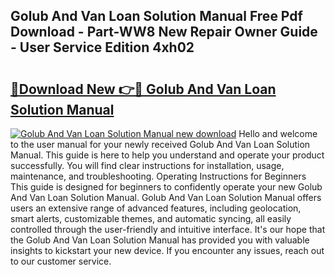 ## Golub And Van Loan Solution Manual Free Pdf Download - Part-WW8 New Repair Owner Guide - User Service Edition 4xh02

# <h2><a href="http://bc53069.oget.top/?id=Golub+And+Van+Loan+Solution+Manual">🔗Download New 👉🔴 Golub And Van Loan Solution Manual</a></h2>

[![Golub And Van Loan Solution Manual new download](https://i.imgur.com/5g1atiW.png)](http://bc53069.oget.top/?id=Golub+And+Van+Loan+Solution+Manual)
Hello and welcome to the user manual for your newly received Golub And Van Loan Solution Manual. This guide is here to help you understand and operate your product successfully. You will find clear instructions for installation, usage, maintenance, and troubleshooting. Operating Instructions for Beginners This guide is designed for beginners to confidently operate your new Golub And Van Loan Solution Manual. Golub And Van Loan Solution Manual offers users an extensive range of advanced features, including geolocation, smart alerts, customizable themes, and automatic syncing, all easily controlled through the user-friendly and intuitive interface. It's our hope that the Golub And Van Loan Solution Manual has provided you with valuable insights to kickstart your new device. If you encounter any issues, reach out to our customer service.
